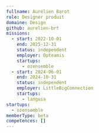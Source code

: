 ```yaml
---
fullname: Aurélien Barot
role: Designer produit
domaine: Design
github: aurelien-brt
missions:
  - start: 2022-10-01
    end: 2025-12-31
    status: independent
    employer: Opteamis
    startups:
      - ozensemble
  - start: 2024-06-01
    end: 2024-10-31
    status: independent
    employer: LittleBigConnection
    startups:
      - languia
startups:
  - ozensemble
memberType: beta
competences: []
---
```

